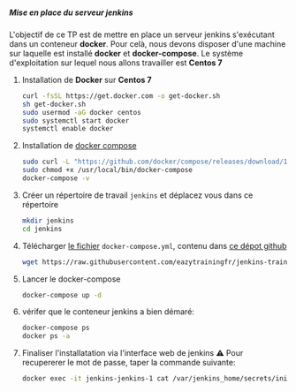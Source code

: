 ##### Mise en place du serveur jenkins
L'objectif de ce TP est de mettre en place un serveur jenkins s'exécutant dans un conteneur **docker**. Pour celà, nous devons disposer d'une machine sur laquelle est installé **docker** et **docker-compose**. Le système d'exploitation sur lequel nous allons travailler est **Centos 7**

1. Installation de **Docker** sur **Centos 7**
	```bash
	curl -fsSL https://get.docker.com -o get-docker.sh
	sh get-docker.sh
	sudo usermod -aG docker centos
	sudo systemctl start docker
	systemctl enable docker
	```
	
2. Installation de [docker compose](https://docs.docker.com/compose/install/)

	```bash
	sudo curl -L "https://github.com/docker/compose/releases/download/1.29.2/docker-compose-$(uname -s)-$(uname -m)" -o /usr/local/bin/docker-compose
	sudo chmod +x /usr/local/bin/docker-compose
	docker-compose -v
	```

3. Créer un répertoire de travail ```jenkins``` et déplacez vous dans ce répertoire
	```bash
	mkdir jenkins
	cd jenkins
	```

4. Télécharger [le fichier](https://raw.githubusercontent.com/eazytrainingfr/jenkins-training/master/docker-compose.yml) ```docker-compose.yml```, contenu dans [ce dépot github](https://github.com/eazytrainingfr/jenkins-training.git)
	```bash 
	wget https://raw.githubusercontent.com/eazytrainingfr/jenkins-training/master/docker-compose.yml
	```

3. Lancer le docker-compose
	```bash
	docker-compose up -d
	```
4. vérifer que le conteneur jenkins a bien démaré: 
	```bash
	docker-compose ps
	docker ps -a
	```
5. Finaliser l'installatation via l'interface web de jenkins
	:warning: Pour recupererer le mot de passe, taper la commande suivante:
	```bash
	docker exec -it jenkins-jenkins-1 cat /var/jenkins_home/secrets/initialAdminPassword
	```
